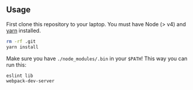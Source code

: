 ## Usage

First clone this repository to your laptop. You must have Node (> v4) and [yarn](https://yarnpkg.com/lang/en/docs/install/) installed.

```bash
rm -rf .git
yarn install
```

Make sure you have `./node_modules/.bin` in your `$PATH`! This way you can run this:

```bash
eslint lib
webpack-dev-server
```
